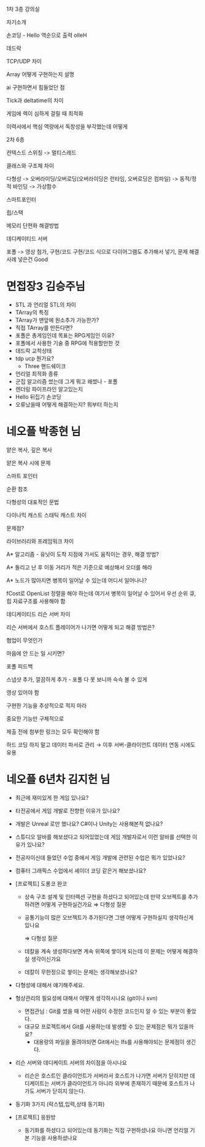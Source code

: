 1차 3층 강의실

자기소개

손코딩 - Hello 역순으로 출력 olleH

데드락

TCP/UDP 차이

Array 어떻게 구현하는지 설명

ai 구현하면서 힘들었던 점

Tick과 deltatime의 차이

게임에 렉이 심하게 걸릴 때 최적화

이력서에서  핵심 역량에서 독창성을 부각했는데 어떻게 



2차 6층

컨텍스드 스위칭 -> 멀티스레드

클래스와 구조체 차이

다형성 -> 오버라이딩/오버로딩(오버라이딩은 런타임, 오버로딩은 컴파일) -> 동적/정적 바인딩 -> 가상함수

스마트포인터

힙/스택

메모리 단편화 해결방법

데디케이티드 서버



포폴 -> 영상 첨가, 구현/코드 구현/코드 식으로 다이어그램도 추가해서 넣기, 문제 해결 사례 넣은건 Good



# 면접장3 김승주님

- STL 과 언리얼 STL의 차이
- TArray의 특징
- TArray가 맨앞에 원소추가 가능한가?
- 직접 TArray를 만든다면?
- 포폴은 총게임인데 목표는 RPG게임인 이유?
- 포폴에서 사용한 기술 중 RPG에 적용할만한 것
- 데드락 교착상태
- tdp ucp 뭔가요?
  - Three 핸드쉐이크
- 언리얼 최적화 종류
- 군집 알고리즘 썼는데 그게 뭐고 왜썼나 - 포폴
- 렌더링 파이프라인 알고있는지
- Hello 뒤집기 손코딩
- 오류났을때 어떻게 해결하는지? 뭐부터 하는지



# 네오플 박종현 님

얕은 복사, 깊은 복사

얕은 복사 시에 문제

스마트 포인터

순환 참조

다형성의 대표적인 문법

다이나믹 캐스트 스태틱 캐스트 차이

문제점?

라이브러리와 프레임워크 차이

A* 알고리즘 - 유닛이 도착 지점에 가서도 움직이는 경우, 해결 방법?

A* 돌리고 난 후 이동 거리가 적은 기준으로 예상해서 오더를 해라

A* 노드가 많아지면 병목이 일어날 수 있는데 어디서 일어나나?

fCost로 OpenList 정렬을 해야 하는데 여기서 병목이 일어날 수 있어서 우선 순위 큐, 힙 자료구조를 사용해야 함

데디케이티드 리슨 서버 차이

리슨 서버에서 호스트 플레이어가 나가면 어떻게 되고 해결 방법은?

협업이 무엇인가

마음에 안 드는 일 시키면?

포폴 피드백

스냅샷 추가, 깔끔하게 추가 - 포폴 다 못 보니까 슥슥 볼 수 있게

영상 있어야 함

구현한 기능을 추상적으로 적지 마라

중요한 기능만 구체적으로

제출 전에 첨부한 링크는 모두 확인해야 함

하드 코딩 하지 말고 데이터 파서로 관리 → 이후 서버-클라이언트 데이터 연동 시에도 유용



# 네오플 6년차 김지헌 님

- 최근에 재미있게 한 게임 있나요?

- 타전공에서 게임 개발로 전향한 이유가 있나요?

- 개발은 Unreal 로만 했나요? C#이나 Unity는 사용해본적 없나요?

- 스튜디오 알바를 해보셨다고 되어있었는데 게임 개발자로서 이런 알바를 선택한 이유가 있나요?

- 전공자이신데 들었던 수업 중에서 게임 개발에 관련된 수업은 뭐가 있었나요?

- 컴퓨터 그래픽스 수업에서 셰이더 코딩 같은거 해보셨나요?

- [프로젝트] 도롱코 완코

  - 상속 구조 설계 및 인터렉션 구현을 하셨다고 되어있는데 만약 오브젝트를 추가하려면 어떻게 구현하실건가요 ⇒ 다형성 질문

  - 공통기능이 많은 오브젝트가 추가된다면 그땐 어떻게 구현하실지 생각하신게 있나요

    ⇒ 다형성 질문

  - 데칼을 계속 생성하다보면 계속 위쪽에 쌓이게 되는데 이 문제는 어떻게 해결하실 생각이신가요

  - 데칼이 무한정으로 쌓이는 문제는 생각해보셨나요?

- 다형성에 대해서 얘기해주세요.

- 형상관리의 필요성에 대해서 어떻게 생각하시나요 (git이나 svn)

  - 면접관님 : Git를 썼을 때 어떤 사람이 수정한 코드인지 알 수 있는 부분이 좋았다.
  - 대규모 프로젝트에서 Git를 사용하는데 발생할 수 있는 문제점은 뭐가 있을까요?
    - 대용량의 파일을 올려야되면 Git에서는 lfs를 사용해야되는 문제점이 생긴다.

- 리슨 서버와 데디케이트 서버의 차이점을 아시나요

  - 리슨은 호스트인 클라이언트가 서버라서 호스트가 나가면 서버가 닫히지만 데디케이트는 서버가 클라이언트가 아니라 외부에 존재하기 때문에 호스트가 나가도 서버가 닫히지 않는다.

- 동기화 3가지 (락스텝,입력,상태 동기화)

- [프로젝트] 응원방

  - 동기화를 하셨다고 되어있는데 동기화는 직접 구현하셨나요 아니면 언리얼 기본 기능을 사용하셨나요